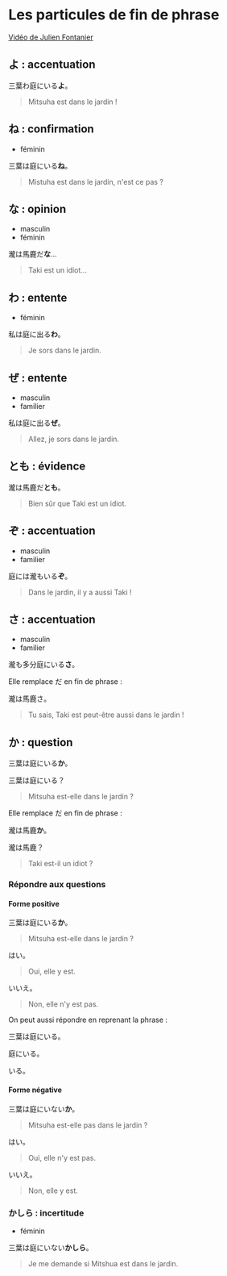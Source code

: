 # Les particules de fin de phrase

[Vidéo de Julien Fontanier](https://www.youtube.com/watch?v=f3Ins4TQGjg)

## よ : accentuation

三葉わ庭にいる**よ**。

> Mitsuha est dans le jardin !

## ね : confirmation

* féminin

三葉は庭にいる**ね**。

> Mistuha est dans le jardin, n'est ce pas ?

## な : opinion

* masculin
* féminin

瀧は馬鹿だ**な**…

> Taki est un idiot...

## わ : entente

* féminin

私は庭に出る**わ**。

> Je sors dans le jardin.

## ぜ : entente

* masculin
* familier

私は庭に出る**ぜ**。

> Allez, je sors dans le jardin.

## とも : évidence

瀧は馬鹿だ**とも**。

> Bien sûr que Taki est un idiot.

## ぞ : accentuation

* masculin
* familier

庭には瀧もいる**ぞ**。

> Dans le jardin, il y a aussi Taki !

## さ : accentuation

* masculin
* familier

瀧も多分庭にいる**さ**。

Elle remplace だ en fin de phrase :

瀧は馬鹿さ。

> Tu sais, Taki est peut-être aussi dans le jardin !

## か : question

三葉は庭にいる**か**。

三葉は庭にいる？

> Mitsuha est-elle dans le jardin ?

Elle remplace だ en fin de phrase :

瀧は馬鹿**か**。

瀧は馬鹿？

> Taki est-il un idiot ?

### Répondre aux questions

#### Forme positive

三葉は庭にいる**か**。

> Mitsuha est-elle dans le jardin ?

はい。

> Oui, elle y est.

いいえ。

> Non, elle n'y est pas.

On peut aussi répondre en reprenant la phrase :

三葉は庭にいる。

庭にいる。

いる。

#### Forme négative

三葉は庭にいない**か**。

> Mitsuha est-elle pas dans le jardin ?

はい。

> Oui, elle n'y est pas.

いいえ。

> Non, elle y est.

### かしら : incertitude

* féminin

三葉は庭にいない**かしら**。

> Je me demande si Mitshua est dans le jardin.
